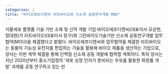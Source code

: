```yaml
---
categories: j
title: "바이오에프디엔씨 라트바이오와 신소재 공동연구개발 MOU"
---
```

식물세포 플랫폼 기술 기반 소재 및 신약 개발 기업 바이오에프디엔씨(대표이사 모상현, 정대현)가 라트바이오(대표이사 장구)와 그린바이오기술기반 신소재 공동연구개발 업무협약(MOU)을 체결했다고 밝혔다. 바이오에프디엔씨와 업무협약을 체결한 라트바이오는 동물의 기능성 유전자를 편집하는 기술을 활용해 바이오 제품을 생산하는 기업으로, 양사는 이번 계약 체결을 통해 단백질 신소재 공동 개발에 협력할 계획이다. 특히 양사는 지난 2020년부터 중소기업청의 ‘세포 성장 인자가 분비되는 우유를 활용한 화장품 개발’ 과제를 공동 연구하고 있는 만